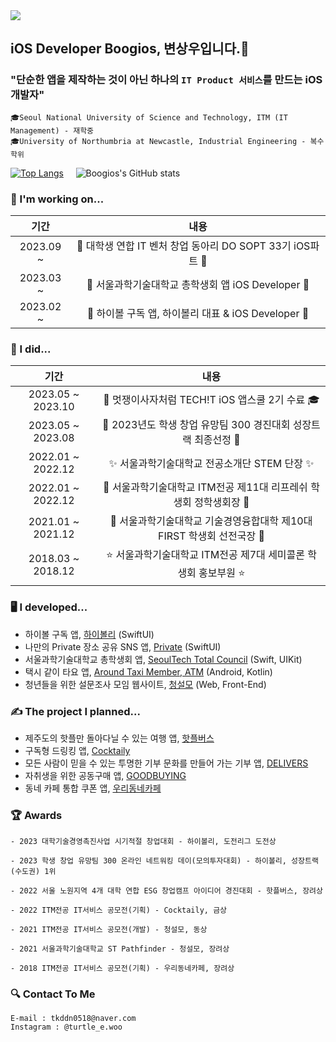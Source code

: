 <img src="https://capsule-render.vercel.app/api?type=waving&color=6495ED&height=200&section=header&text=Sangwoo's%20GitHub-!&fontSize=50&fontColor=FFFFFF&animation=fadeIn"/>

## iOS Developer Boogios, 변상우입니다.👋

### "단순한 앱을 제작하는 것이 아닌 하나의 `IT Product 서비스`를 만드는 iOS 개발자"

```
🎓Seoul National University of Science and Technology, ITM (IT Management) - 재학중
🎓University of Northumbria at Newcastle, Industrial Engineering - 복수학위
```

[![Top Langs](https://github-readme-stats.vercel.app/api/top-langs/?username=boogios&theme=dark)](https://github.com/anuraghazra/github-readme-stats) &nbsp;&nbsp;&nbsp; ![Boogios's GitHub stats](https://github-readme-stats.vercel.app/api?username=boogios&show_icons=true&bg_color=00000000&title_color=6495ED&icon_color=F1D246&text_color=8C9196&line_height=40)

### 🧰 I'm working on...
| 기간 | 내용 |
|:--:|:--:|
| 2023.09 ~ | 🍎 대학생 연합 IT 벤처 창업 동아리 DO SOPT 33기 iOS파트 🍏 |
| 2023.03 ~ | 🏫 서울과학기술대학교 총학생회 앱 iOS Developer 🏫 |
| 2023.02 ~ | 🍹 하이볼 구독 앱, 하이볼리 대표 & iOS Developer 🥂 |

### 🙌 I did...
| 기간 | 내용 |
|:--:|:--:|
| 2023.05 ~ 2023.10 | 🦁 멋쟁이사자처럼 TECH!T iOS 앱스쿨 2기 수료 🎓 |
| 2023.05 ~ 2023.08 | 🌟 2023년도 학생 창업 유망팀 300 경진대회 성장트랙 최종선정 🌟 |
| 2022.01 ~ 2022.12 | ✨ 서울과학기술대학교 전공소개단 STEM 단장 ✨ |
| 2022.01 ~ 2022.12 | 🌱 서울과학기술대학교 ITM전공 제11대 리프레쉬 학생회 정학생회장 🌱 |
| 2021.01 ~ 2021.12 | 💙 서울과학기술대학교 기술경영융합대학 제10대 FIRST 학생회 선전국장 💙 |
| 2018.03 ~ 2018.12 | ⭐️ 서울과학기술대학교 ITM전공 제7대 세미콜론 학생회 홍보부원 ⭐️ |

### 🖥️ I developed...
- 하이볼 구독 앱, [하이볼리](https://apps.apple.com/kr/app/id6466261262) (SwiftUI)
- 나만의 Private 장소 공유 SNS 앱, [Private](https://github.com/APP-iOS2/final-private) (SwiftUI)
- 서울과학기술대학교 총학생회 앱, [SeoulTech Total Council](https://apps.apple.com/kr/app/id1641852619) (Swift, UIKit)
- 택시 같이 타요 앱, [Around Taxi Member, ATM](https://github.com/2022-Mobile-Programming/ATM) (Android, Kotlin)
- 청년들을 위한 설문조사 모임 웹사이트, [청설모](https://github.com/tkddn0518/sulveyWeb) (Web, Front-End)
  
### ✍️ The project I planned...
- 제주도의 핫플만 돌아다닐 수 있는 여행 앱, [핫플버스](https://caramel-debt-ddd.notion.site/3c5c92f20f004237a235b423064b83e4?pvs=4)
- 구독형 드링킹 앱, [Cocktaily](https://caramel-debt-ddd.notion.site/Cocktaily-6361f10cedc44fbc9b2991ed72e2bb1b?pvs=4)
- 모든 사람이 믿을 수 있는 투명한 기부 문화를 만들어 가는 기부 앱, [DELIVERS](https://caramel-debt-ddd.notion.site/DELIVERS-af9d88d5030d4cd1a8696fb8cbb5ec97?pvs=4)
- 자취생을 위한 공동구매 앱, [GOODBUYING](https://caramel-debt-ddd.notion.site/GOODBUYING-d2a30d82ae474ae09b69fd61e8d1a86f?pvs=4)
- 동네 카페 통합 쿠폰 앱, [우리동네카페](https://caramel-debt-ddd.notion.site/d6408b634b2f49cf866c97d767bb6cae?pvs=4)

### 🏆 Awards
```
- 2023 대학기술경영촉진사업 시기적절 창업대회 - 하이볼리, 도전리그 도전상

- 2023 학생 창업 유망팀 300 온라인 네트워킹 데이(모의투자대회) - 하이볼리, 성장트랙(수도권) 1위

- 2022 서울 노원지역 4개 대학 연합 ESG 창업캠프 아이디어 경진대회 - 핫플버스, 장려상

- 2022 ITM전공 IT서비스 공모전(기획) - Cocktaily, 금상

- 2021 ITM전공 IT서비스 공모전(개발) - 청설모, 동상

- 2021 서울과학기술대학교 ST Pathfinder - 청설모, 장려상

- 2018 ITM전공 IT서비스 공모전(기획) - 우리동네카페, 장려상
```

### 🔍 Contact To Me
```
E-mail : tkddn0518@naver.com
Instagram : @turtle_e.woo
```
